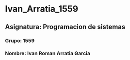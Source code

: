 # Ivan_Arratia_1559
## Asignatura: Programacion de sistemas
### Grupo: 1559
### Nombre: Ivan Roman Arratia Garcia
